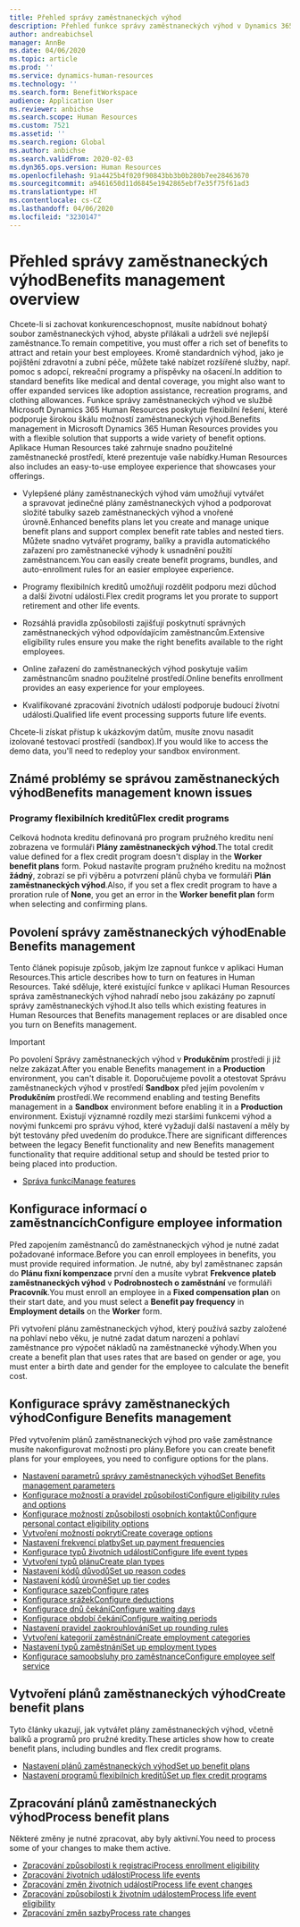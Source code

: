 ```yaml
---
title: Přehled správy zaměstnaneckých výhod
description: Přehled funkce správy zaměstnaneckých výhod v Dynamics 365 Human Resources. Nabídněte svým zaměstnancům rozšířené možnosti zaměstnaneckých výhod pomocí snadno použitelného online prostředí.
author: andreabichsel
manager: AnnBe
ms.date: 04/06/2020
ms.topic: article
ms.prod: ''
ms.service: dynamics-human-resources
ms.technology: ''
ms.search.form: BenefitWorkspace
audience: Application User
ms.reviewer: anbichse
ms.search.scope: Human Resources
ms.custom: 7521
ms.assetid: ''
ms.search.region: Global
ms.author: anbichse
ms.search.validFrom: 2020-02-03
ms.dyn365.ops.version: Human Resources
ms.openlocfilehash: 91a4425b4f020f90843bb3b0b280b7ee28463670
ms.sourcegitcommit: a9461650d11d6845e1942865ebf7e35f75f61ad3
ms.translationtype: HT
ms.contentlocale: cs-CZ
ms.lasthandoff: 04/06/2020
ms.locfileid: "3230147"
---
```

# <a name="benefits-management-overview"></a><span data-ttu-id="fc805-104">Přehled správy zaměstnaneckých výhod</span><span class="sxs-lookup"><span data-stu-id="fc805-104">Benefits management overview</span></span>

<span data-ttu-id="fc805-105">Chcete-li si zachovat konkurenceschopnost, musíte nabídnout bohatý soubor zaměstnaneckých výhod, abyste přilákali a udrželi své nejlepší zaměstnance.</span><span class="sxs-lookup"><span data-stu-id="fc805-105">To remain competitive, you must offer a rich set of benefits to attract and retain your best employees.</span></span> <span data-ttu-id="fc805-106">Kromě standardních výhod, jako je pojištění zdravotní a zubní péče, můžete také nabízet rozšířené služby, např. pomoc s adopcí, rekreační programy a příspěvky na ošacení.</span><span class="sxs-lookup"><span data-stu-id="fc805-106">In addition to standard benefits like medical and dental coverage, you might also want to offer expanded services like adoption assistance, recreation programs, and clothing allowances.</span></span> <span data-ttu-id="fc805-107">Funkce správy zaměstnaneckých výhod ve službě Microsoft Dynamics 365 Human Resources poskytuje flexibilní řešení, které podporuje širokou škálu možností zaměstnaneckých výhod.</span><span class="sxs-lookup"><span data-stu-id="fc805-107">Benefits management in Microsoft Dynamics 365 Human Resources provides you with a flexible solution that supports a wide variety of benefit options.</span></span> <span data-ttu-id="fc805-108">Aplikace Human Resources také zahrnuje snadno použitelné zaměstnanecké prostředí, které prezentuje vaše nabídky.</span><span class="sxs-lookup"><span data-stu-id="fc805-108">Human Resources also includes an easy-to-use employee experience that showcases your offerings.</span></span>

- <span data-ttu-id="fc805-109">Vylepšené plány zaměstnaneckých výhod vám umožňují vytvářet a spravovat jedinečné plány zaměstnaneckých výhod a podporovat složité tabulky sazeb zaměstnaneckých výhod a vnořené úrovně.</span><span class="sxs-lookup"><span data-stu-id="fc805-109">Enhanced benefits plans let you create and manage unique benefit plans and support complex benefit rate tables and nested tiers.</span></span> <span data-ttu-id="fc805-110">Můžete snadno vytvářet programy, balíky a pravidla automatického zařazení pro zaměstnanecké výhody k usnadnění použití zaměstnancem.</span><span class="sxs-lookup"><span data-stu-id="fc805-110">You can easily create benefit programs, bundles, and auto-enrollment rules for an easier employee experience.</span></span>

- <span data-ttu-id="fc805-111">Programy flexibilních kreditů umožňují rozdělit podporu mezi důchod a další životní události.</span><span class="sxs-lookup"><span data-stu-id="fc805-111">Flex credit programs let you prorate to support retirement and other life events.</span></span>

- <span data-ttu-id="fc805-112">Rozsáhlá pravidla způsobilosti zajišťují poskytnutí správných zaměstnaneckých výhod odpovídajícím zaměstnancům.</span><span class="sxs-lookup"><span data-stu-id="fc805-112">Extensive eligibility rules ensure you make the right benefits available to the right employees.</span></span>

- <span data-ttu-id="fc805-113">Online zařazení do zaměstnaneckých výhod poskytuje vašim zaměstnancům snadno použitelné prostředí.</span><span class="sxs-lookup"><span data-stu-id="fc805-113">Online benefits enrollment provides an easy experience for your employees.</span></span>

- <span data-ttu-id="fc805-114">Kvalifikované zpracování životních událostí podporuje budoucí žívotní události.</span><span class="sxs-lookup"><span data-stu-id="fc805-114">Qualified life event processing supports future life events.</span></span>

<span data-ttu-id="fc805-115">Chcete-li získat přístup k ukázkovým datům, musíte znovu nasadit izolované testovací prostředí (sandbox).</span><span class="sxs-lookup"><span data-stu-id="fc805-115">If you would like to access the demo data, you'll need to redeploy your sandbox environment.</span></span>

## <a name="benefits-management-known-issues"></a><span data-ttu-id="fc805-116">Známé problémy se správou zaměstnaneckých výhod</span><span class="sxs-lookup"><span data-stu-id="fc805-116">Benefits management known issues</span></span>

### <a name="flex-credit-programs"></a><span data-ttu-id="fc805-117">Programy flexibilních kreditů</span><span class="sxs-lookup"><span data-stu-id="fc805-117">Flex credit programs</span></span>

<span data-ttu-id="fc805-118">Celková hodnota kreditu definovaná pro program pružného kreditu není zobrazena ve formuláři **Plány zaměstnaneckých výhod**.</span><span class="sxs-lookup"><span data-stu-id="fc805-118">The total credit value defined for a flex credit program doesn't display in the **Worker benefit plans** form.</span></span> <span data-ttu-id="fc805-119">Pokud nastavíte program pružného kreditu na možnost **žádný**, zobrazí se při výběru a potvrzení plánů chyba ve formuláři **Plán zaměstnaneckých výhod**.</span><span class="sxs-lookup"><span data-stu-id="fc805-119">Also, if you set a flex credit program to have a proration rule of **None**, you get an error in the **Worker benefit plan** form when selecting and confirming plans.</span></span>

## <a name="enable-benefits-management"></a><span data-ttu-id="fc805-120">Povolení správy zaměstnaneckých výhod</span><span class="sxs-lookup"><span data-stu-id="fc805-120">Enable Benefits management</span></span>

<span data-ttu-id="fc805-121">Tento článek popisuje způsob, jakým lze zapnout funkce v aplikaci Human Resources.</span><span class="sxs-lookup"><span data-stu-id="fc805-121">This article describes how to turn on features in Human Resources.</span></span> <span data-ttu-id="fc805-122">Také sděluje, které existující funkce v aplikaci Human Resources správa zaměstnaneckých výhod nahradí nebo jsou zakázány po zapnutí správy zaměstnaneckých výhod.</span><span class="sxs-lookup"><span data-stu-id="fc805-122">It also tells which existing features in Human Resources that Benefits management replaces or are disabled once you turn on Benefits management.</span></span>

> [!IMPORTANT]
> <span data-ttu-id="fc805-123">Po povolení Správy zaměstnaneckých výhod v **Produkčním** prostředí ji již nelze zakázat.</span><span class="sxs-lookup"><span data-stu-id="fc805-123">After you enable Benefits management in a **Production** environment, you can't disable it.</span></span> <span data-ttu-id="fc805-124">Doporučujeme povolit a otestovat Správu zaměstnaneckých výhod v prostředí **Sandbox** před jejím povolením v **Produkčním** prostředí.</span><span class="sxs-lookup"><span data-stu-id="fc805-124">We recommend enabling and testing Benefits management in a **Sandbox** environment before enabling it in a **Production** environment.</span></span> <span data-ttu-id="fc805-125">Existují významné rozdíly mezi staršími funkcemi výhod a novými funkcemi pro správu výhod, které vyžadují další nastavení a měly by být testovány před uvedením do produkce.</span><span class="sxs-lookup"><span data-stu-id="fc805-125">There are significant differences between the legacy Benefit functionality and new Benefits management functionality that require additional setup and should be tested prior to being placed into production.</span></span>

- [<span data-ttu-id="fc805-126">Správa funkcí</span><span class="sxs-lookup"><span data-stu-id="fc805-126">Manage features</span></span>](hr-admin-manage-features.md)

## <a name="configure-employee-information"></a><span data-ttu-id="fc805-127">Konfigurace informací o zaměstnancích</span><span class="sxs-lookup"><span data-stu-id="fc805-127">Configure employee information</span></span>

<span data-ttu-id="fc805-128">Před zapojením zaměstnanců do zaměstnaneckých výhod je nutné zadat požadované informace.</span><span class="sxs-lookup"><span data-stu-id="fc805-128">Before you can enroll employees in benefits, you must provide required information.</span></span> <span data-ttu-id="fc805-129">Je nutné, aby byl zaměstnanec zapsán do **Plánu fixní kompenzace** první den a musíte vybrat **Frekvence plateb zaměstnaneckých výhod** v **Podrobnostech o zaměstnání** ve formuláři **Pracovník**.</span><span class="sxs-lookup"><span data-stu-id="fc805-129">You must enroll an employee in a **Fixed compensation plan** on their start date, and you must select a **Benefit pay frequency** in **Employment details** on the **Worker** form.</span></span>

<span data-ttu-id="fc805-130">Při vytvoření plánu zaměstnaneckých výhod, který používá sazby založené na pohlaví nebo věku, je nutné zadat datum narození a pohlaví zaměstnance pro výpočet nákladů na zaměstnanecké výhody.</span><span class="sxs-lookup"><span data-stu-id="fc805-130">When you create a benefit plan that uses rates that are based on gender or age, you must enter a birth date and gender for the employee to calculate the benefit cost.</span></span>

## <a name="configure-benefits-management"></a><span data-ttu-id="fc805-131">Konfigurace správy zaměstnaneckých výhod</span><span class="sxs-lookup"><span data-stu-id="fc805-131">Configure Benefits management</span></span>

<span data-ttu-id="fc805-132">Před vytvořením plánů zaměstnaneckých výhod pro vaše zaměstnance musíte nakonfigurovat možnosti pro plány.</span><span class="sxs-lookup"><span data-stu-id="fc805-132">Before you can create benefit plans for your employees, you need to configure options for the plans.</span></span>

- [<span data-ttu-id="fc805-133">Nastavení parametrů správy zaměstnaneckých výhod</span><span class="sxs-lookup"><span data-stu-id="fc805-133">Set Benefits management parameters</span></span>](hr-benefits-setup-parameters.md)
- [<span data-ttu-id="fc805-134">Konfigurace možností a pravidel způsobilosti</span><span class="sxs-lookup"><span data-stu-id="fc805-134">Configure eligibility rules and options</span></span>](hr-benefits-setup-eligibility-rules.md)
- [<span data-ttu-id="fc805-135">Konfigurace možností způsobilosti osobních kontaktů</span><span class="sxs-lookup"><span data-stu-id="fc805-135">Configure personal contact eligibility options</span></span>](hr-benefits-setup-contact-eligibility-options.md)
- [<span data-ttu-id="fc805-136">Vytvoření možností pokrytí</span><span class="sxs-lookup"><span data-stu-id="fc805-136">Create coverage options</span></span>](hr-benefits-setup-coverage-options.md)
- [<span data-ttu-id="fc805-137">Nastavení frekvencí platby</span><span class="sxs-lookup"><span data-stu-id="fc805-137">Set up payment frequencies</span></span>](hr-benefits-setup-payment-frequencies.md)
- [<span data-ttu-id="fc805-138">Konfigurace typů životních událostí</span><span class="sxs-lookup"><span data-stu-id="fc805-138">Configure life event types</span></span>](hr-benefits-setup-life-event-types.md)
- [<span data-ttu-id="fc805-139">Vytvoření typů plánu</span><span class="sxs-lookup"><span data-stu-id="fc805-139">Create plan types</span></span>](hr-benefits-setup-plan-types.md)
- [<span data-ttu-id="fc805-140">Nastavení kódů důvodů</span><span class="sxs-lookup"><span data-stu-id="fc805-140">Set up reason codes</span></span>](hr-benefits-setup-reason-codes.md)
- [<span data-ttu-id="fc805-141">Nastavení kódů úrovně</span><span class="sxs-lookup"><span data-stu-id="fc805-141">Set up tier codes</span></span>](hr-benefits-setup-tier-codes.md)
- [<span data-ttu-id="fc805-142">Konfigurace sazeb</span><span class="sxs-lookup"><span data-stu-id="fc805-142">Configure rates</span></span>](hr-benefits-setup-rates.md)
- [<span data-ttu-id="fc805-143">Konfigurace srážek</span><span class="sxs-lookup"><span data-stu-id="fc805-143">Configure deductions</span></span>](hr-benefits-setup-deductions.md)
- [<span data-ttu-id="fc805-144">Konfigurace dnů čekání</span><span class="sxs-lookup"><span data-stu-id="fc805-144">Configure waiting days</span></span>](hr-benefits-setup-waiting-days.md)
- [<span data-ttu-id="fc805-145">Konfigurace období čekání</span><span class="sxs-lookup"><span data-stu-id="fc805-145">Configure waiting periods</span></span>](hr-benefits-setup-waiting-periods.md)
- [<span data-ttu-id="fc805-146">Nastavení pravidel zaokrouhlování</span><span class="sxs-lookup"><span data-stu-id="fc805-146">Set up rounding rules</span></span>](hr-benefits-setup-rounding-rules.md)
- [<span data-ttu-id="fc805-147">Vytvoření kategorií zaměstnání</span><span class="sxs-lookup"><span data-stu-id="fc805-147">Create employment categories</span></span>](hr-benefits-setup-employment-categories.md)
- [<span data-ttu-id="fc805-148">Nastavení typů zaměstnání</span><span class="sxs-lookup"><span data-stu-id="fc805-148">Set up employment types</span></span>](hr-benefits-setup-employment-types.md)
- [<span data-ttu-id="fc805-149">Konfigurace samoobsluhy pro zaměstnance</span><span class="sxs-lookup"><span data-stu-id="fc805-149">Configure employee self service</span></span>](hr-benefits-setup-employee-self-service.md)

## <a name="create-benefit-plans"></a><span data-ttu-id="fc805-150">Vytvoření plánů zaměstnaneckých výhod</span><span class="sxs-lookup"><span data-stu-id="fc805-150">Create benefit plans</span></span>

<span data-ttu-id="fc805-151">Tyto články ukazují, jak vytvářet plány zaměstnaneckých výhod, včetně balíků a programů pro pružné kredity.</span><span class="sxs-lookup"><span data-stu-id="fc805-151">These articles show how to create benefit plans, including bundles and flex credit programs.</span></span>

- [<span data-ttu-id="fc805-152">Nastavení plánů zaměstnaneckých výhod</span><span class="sxs-lookup"><span data-stu-id="fc805-152">Set up benefit plans</span></span>](hr-benefits-plans-setup.md)
- [<span data-ttu-id="fc805-153">Nastavení programů flexibilních kreditů</span><span class="sxs-lookup"><span data-stu-id="fc805-153">Set up flex credit programs</span></span>](hr-benefits-plans-flex-credit-programs.md)

## <a name="process-benefit-plans"></a><span data-ttu-id="fc805-154">Zpracování plánů zaměstnaneckých výhod</span><span class="sxs-lookup"><span data-stu-id="fc805-154">Process benefit plans</span></span>

<span data-ttu-id="fc805-155">Některé změny je nutné zpracovat, aby byly aktivní.</span><span class="sxs-lookup"><span data-stu-id="fc805-155">You need to process some of your changes to make them active.</span></span>

- [<span data-ttu-id="fc805-156">Zpracování způsobilosti k registraci</span><span class="sxs-lookup"><span data-stu-id="fc805-156">Process enrollment eligibility</span></span>](hr-benefits-process-enrollment-eligibility.md)
- [<span data-ttu-id="fc805-157">Zpracování životních událostí</span><span class="sxs-lookup"><span data-stu-id="fc805-157">Process life events</span></span>](hr-benefits-process-life-events.md)
- [<span data-ttu-id="fc805-158">Zpracování změn životních událostí</span><span class="sxs-lookup"><span data-stu-id="fc805-158">Process life event changes</span></span>](hr-benefits-process-life-event-changes.md)
- [<span data-ttu-id="fc805-159">Zpracování způsobilosti k životním událostem</span><span class="sxs-lookup"><span data-stu-id="fc805-159">Process life event eligibility</span></span>](hr-benefits-process-life-event-eligibility.md)
- [<span data-ttu-id="fc805-160">Zpracování změn sazby</span><span class="sxs-lookup"><span data-stu-id="fc805-160">Process rate changes</span></span>](hr-benefits-process-rate-changes.md)

